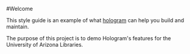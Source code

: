 #Welcome

This style guide is an example of what
[hologram](http://trulia.github.io/hologram)  can help you build and
maintain.

The purpose of this project is to demo Hologram's features for the University
of Arizona Libraries.
